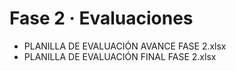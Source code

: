 # Fase 2 · Evaluaciones
- PLANILLA DE EVALUACIÓN AVANCE FASE 2.xlsx
- PLANILLA DE EVALUACIÓN FINAL FASE 2.xlsx
